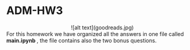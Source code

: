 # ADM-HW3
<center>![alt text](goodreads.jpg) </center>
For this homework we have organized all the answers in one file called <b>main.ipynb </b>, the file contains also the two bonus questions.

